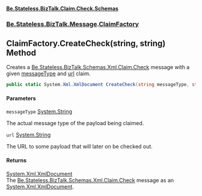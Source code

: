 #### [Be.Stateless.BizTalk.Claim.Check.Schemas](README.md 'README')
### [Be.Stateless.BizTalk.Message](Be.Stateless.BizTalk.Message.md 'Be.Stateless.BizTalk.Message').[ClaimFactory](ClaimFactory.md 'Be.Stateless.BizTalk.Message.ClaimFactory')

## ClaimFactory.CreateCheck(string, string) Method

Creates a [Be.Stateless.BizTalk.Schemas.Xml.Claim.Check](https://docs.microsoft.com/en-us/dotnet/api/Be.Stateless.BizTalk.Schemas.Xml.Claim.Check 'Be.Stateless.BizTalk.Schemas.Xml.Claim.Check') message with a given [messageType](ClaimFactory.CreateCheck(string,string).md#Be.Stateless.BizTalk.Message.ClaimFactory.CreateCheck(string,string).messageType 'Be.Stateless.BizTalk.Message.ClaimFactory.CreateCheck(string, string).messageType') and [url](ClaimFactory.CreateCheck(string,string).md#Be.Stateless.BizTalk.Message.ClaimFactory.CreateCheck(string,string).url 'Be.Stateless.BizTalk.Message.ClaimFactory.CreateCheck(string, string).url')
claim.

```csharp
public static System.Xml.XmlDocument CreateCheck(string messageType, string url);
```
#### Parameters

<a name='Be.Stateless.BizTalk.Message.ClaimFactory.CreateCheck(string,string).messageType'></a>

`messageType` [System.String](https://docs.microsoft.com/en-us/dotnet/api/System.String 'System.String')

The actual message type of the payload being claimed.

<a name='Be.Stateless.BizTalk.Message.ClaimFactory.CreateCheck(string,string).url'></a>

`url` [System.String](https://docs.microsoft.com/en-us/dotnet/api/System.String 'System.String')

The URL to some payload that will later on be checked out.

#### Returns
[System.Xml.XmlDocument](https://docs.microsoft.com/en-us/dotnet/api/System.Xml.XmlDocument 'System.Xml.XmlDocument')  
The [Be.Stateless.BizTalk.Schemas.Xml.Claim.Check](https://docs.microsoft.com/en-us/dotnet/api/Be.Stateless.BizTalk.Schemas.Xml.Claim.Check 'Be.Stateless.BizTalk.Schemas.Xml.Claim.Check') message as an [System.Xml.XmlDocument](https://docs.microsoft.com/en-us/dotnet/api/System.Xml.XmlDocument 'System.Xml.XmlDocument').